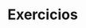 # Exercicios

<div v-for="i in items">
    <Questao :questao="i"/>
    <Resposta :alternativas="i.alternativas"/>
</div>

<script>
import data from './exercicios.json'
export default {
  data () {
      return {
          items: data.exercicios
      }
  }
}
</script>